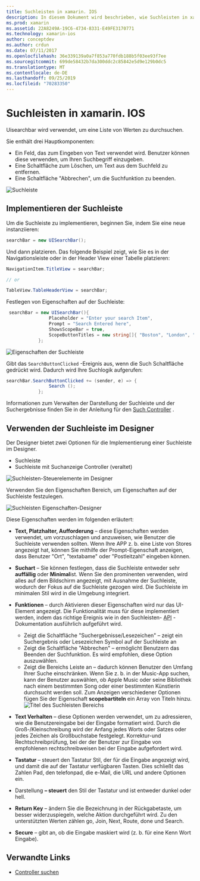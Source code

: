 ```yaml
---
title: Suchleisten in xamarin. IOS
description: In diesem Dokument wird beschrieben, wie Suchleisten in xamarin. IOS verwendet werden. Es wird erläutert, wie Suchleisten Programm gesteuert und in einem Storyboard erstellt werden.
ms.prod: xamarin
ms.assetid: 22A8249A-19C6-4734-8331-E49FE3170771
ms.technology: xamarin-ios
author: conceptdev
ms.author: crdun
ms.date: 07/11/2017
ms.openlocfilehash: 36e339139a0a7f853a770fdb188b5f03ee93f7ee
ms.sourcegitcommit: 699de58432b7da300ddc2c85842e5d9e129b0dc5
ms.translationtype: MT
ms.contentlocale: de-DE
ms.lasthandoff: 09/25/2019
ms.locfileid: "70283350"
---
```

# <a name="search-bars-in-xamarinios"></a>Suchleisten in xamarin. IOS

Uisearchbar wird verwendet, um eine Liste von Werten zu durchsuchen.

Sie enthält drei Hauptkomponenten:

- Ein Feld, das zum Eingeben von Text verwendet wird. Benutzer können diese verwenden, um Ihren Suchbegriff einzugeben.
- Eine Schaltfläche zum Löschen, um Text aus dem Suchfeld zu entfernen.
- Eine Schaltfläche "Abbrechen", um die Suchfunktion zu beenden.

![Suchleiste](searchbar-images/image1.png)

## <a name="implementing-the-search-bar"></a>Implementieren der Suchleiste

Um die Suchleiste zu implementieren, beginnen Sie, indem Sie eine neue instanziieren:

```csharp
searchBar = new UISearchBar();
```

Und dann platzieren. Das folgende Beispiel zeigt, wie Sie es in der Navigationsleiste oder in der Header View einer Tabelle platzieren:

```csharp
NavigationItem.TitleView = searchBar;

// or

TableView.TableHeaderView = searchBar;
```

Festlegen von Eigenschaften auf der Suchleiste:

```csharp
 searchBar = new UISearchBar(){
                Placeholder = "Enter your search Item",
                Prompt = "Search Entered here",
                ShowsScopeBar = true,
                ScopeButtonTitles = new string[]{ "Boston", "London", "SF" },
            };
```

![Eigenschaften der Suchleiste](searchbar-images/image6.png)

Gibt das `SearchButtonClicked` -Ereignis aus, wenn die Such Schaltfläche gedrückt wird. Dadurch wird Ihre Suchlogik aufgerufen:

```csharp
searchBar.SearchButtonClicked += (sender, e) => {
                Search ();
            };
```

Informationen zum Verwalten der Darstellung der Suchleiste und der Suchergebnisse finden Sie in der Anleitung für den [Such Controller](https://github.com/xamarin/recipes/tree/master/Recipes/ios/content_controls/search-controller) .

## <a name="using-the-search-bar-in-the-designer"></a>Verwenden der Suchleiste im Designer

Der Designer bietet zwei Optionen für die Implementierung einer Suchleiste im Designer.

- Suchleiste
- Suchleiste mit Suchanzeige Controller (veraltet)

![Suchleisten-Steuerelemente im Designer](searchbar-images/image2.png)

Verwenden Sie den Eigenschaften Bereich, um Eigenschaften auf der Suchleiste festzulegen.

![Suchleisten Eigenschaften-Designer](searchbar-images/image3.png)

Diese Eigenschaften werden im folgenden erläutert:

- **Text, Platzhalter, Aufforderung** – diese Eigenschaften werden verwendet, um vorzuschlagen und anzuweisen, wie Benutzer die Suchleiste verwenden sollten. Wenn Ihre APP z. b. eine Liste von Stores angezeigt hat, können Sie mithilfe der Prompt-Eigenschaft anzeigen, dass Benutzer "Ort", "textabame" oder "Postleitzahl" eingeben können.
- **Suchart** – Sie können festlegen, dass die Suchleiste entweder sehr **auffällig** oder **Minimal**ist. Wenn Sie den prominenten verwenden, wird alles auf dem Bildschirm angezeigt, mit Ausnahme der Suchleiste, wodurch der Fokus auf die Suchleiste gezogen wird. Die Suchleiste im minimalen Stil wird in die Umgebung integriert.
- **Funktionen** – durch Aktivieren dieser Eigenschaften wird nur das UI-Element angezeigt. Die Funktionalität muss für diese implementiert werden, indem das richtige Ereignis wie in den Suchleisten- [API](xref:UIKit.UISearchBar) -Dokumentation ausführlich aufgeführt wird.
  - Zeigt die Schaltfläche "Suchergebnisse/Lesezeichen" – zeigt ein Suchergebnis oder Lesezeichen Symbol auf der Suchleiste an
  - Zeigt die Schaltfläche "Abbrechen" – ermöglicht Benutzern das Beenden der Suchfunktion. Es wird empfohlen, diese Option auszuwählen.
  - Zeigt die Bereichs Leiste an – dadurch können Benutzer den Umfang Ihrer Suche einschränken. Wenn Sie z. b. in der Music-App suchen, kann der Benutzer auswählen, ob Apple Music oder seine Bibliothek nach einem bestimmten Song oder einer bestimmten Künstlerin durchsucht werden soll. Zum Anzeigen verschiedener Optionen fügen Sie der Eigenschaft **scopebartiteln** ein Array von Titeln hinzu.
  ![Titel des Suchleisten Bereichs](searchbar-images/image4.png)

- **Text Verhalten** – diese Optionen werden verwendet, um zu adressieren, wie die Benutzereingabe bei der Eingabe formatiert wird. Durch die Groß-/Kleinschreibung wird der Anfang jedes Worts oder Satzes oder jedes Zeichen als Großbuchstabe festgelegt. Korrektur-und Rechtschreibprüfung, bei der der Benutzer zur Eingabe von empfohlenen rechtschreibweisen bei der Eingabe aufgefordert wird.
- **Tastatur** – steuert den Tastatur Stil, der für die Eingabe angezeigt wird, und damit die auf der Tastatur verfügbaren Tasten. Dies schließt das Zahlen Pad, den telefonpad, die e-Mail, die URL und andere Optionen ein.
- Darstellung **– steuert** den Stil der Tastatur und ist entweder dunkel oder hell.
- **Return Key** – ändern Sie die Bezeichnung in der Rückgabetaste, um besser widerzuspiegeln, welche Aktion durchgeführt wird. Zu den unterstützten Werten zählen go, Join, Next, Route, done und Search.
- **Secure** – gibt an, ob die Eingabe maskiert wird (z. b. für eine Kenn Wort Eingabe).

## <a name="related-links"></a>Verwandte Links

- [Controller suchen](https://github.com/xamarin/recipes/tree/master/Recipes/ios/content_controls/search-controller)
